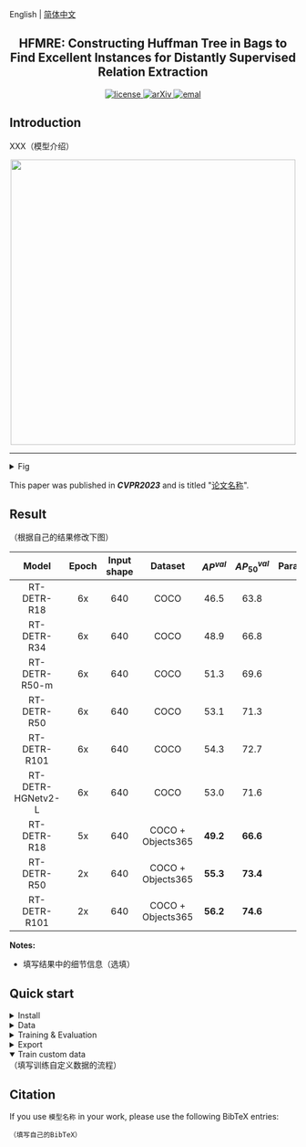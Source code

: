English | [简体中文](README_cn.md)

<h2 align="center">HFMRE: Constructing Huffman Tree in Bags to Find Excellent Instances for Distantly Supervised Relation Extraction</h2>
<p align="center">
<!--     <a href="https://github.com/lyuwenyu/RT-DETR/blob/main/LICENSE">
        <img alt="license" src="https://img.shields.io/badge/LICENSE-Apache%202.0-blue">
    </a> -->
    <a href="https://github.com/lyuwenyu/RT-DETR/blob/main/LICENSE">
        <img alt="license" src="https://img.shields.io/github/license/lyuwenyu/RT-DETR">
    </a>
    <a href="https://arxiv.org/abs/2304.08069">
        <img alt="arXiv" src="https://img.shields.io/badge/arXiv-2304.08069-red">
    </a>
    <a href="mailto: lyuwenyu@foxmail.com">
        <img alt="emal" src="https://img.shields.io/badge/contact_me-email-yellow">
    </a>
</p>



## Introduction

XXX（模型介绍）

<div align="center">
  <!-- <img src="HFMRE_model.png" width=300 /> -->
  <img src="https://raw.githubusercontent.com/qluinfo/WXL/main/images/editing-talk.png" width=500 >
</div>



---
<details>
<summary>Fig</summary>
![ppdetr_overview](https://github.com/lyuwenyu/RT-DETR/assets/17582080/737f0d94-e028-4793-967e-201bdde57a5a)
</details>

This paper was published in ***CVPR2023*** and is titled "[论文名称](论文地址)".




## Result

（根据自己的结果修改下图）

|       Model       | Epoch | Input shape |      Dataset      | $AP^{val}$ | $AP^{val}_{50}$ | Params(M) | FLOPs(G) |
| :---------------: | :---: | :---------: | :---------------: | :--------: | :-------------: | :-------: | :------: |
|    RT-DETR-R18    |  6x   |     640     |       COCO        |    46.5    |      63.8       |    20     |    60    |
|    RT-DETR-R34    |  6x   |     640     |       COCO        |    48.9    |      66.8       |    31     |    92    |
|   RT-DETR-R50-m   |  6x   |     640     |       COCO        |    51.3    |      69.6       |    36     |   100    |
|    RT-DETR-R50    |  6x   |     640     |       COCO        |    53.1    |      71.3       |    42     |   136    |
|   RT-DETR-R101    |  6x   |     640     |       COCO        |    54.3    |      72.7       |    76     |   259    |
| RT-DETR-HGNetv2-L |  6x   |     640     |       COCO        |    53.0    |      71.6       |    32     |    11    |
|    RT-DETR-R18    |  5x   |     640     | COCO + Objects365 |  **49.2**  |    **66.6**     |    20     |    60    |
|    RT-DETR-R50    |  2x   |     640     | COCO + Objects365 |  **55.3**  |    **73.4**     |    42     |   136    |
|   RT-DETR-R101    |  2x   |     640     | COCO + Objects365 |  **56.2**  |    **74.6**     |    76     |   259    |

**Notes:**
- 填写结果中的细节信息（选填）



## Quick start

<details>
<summary>Install</summary>

```bash
pip install -r requirements.txt
```

</details>



<details>
<summary>Data</summary>

- download_nyt10.sh
- download_nyt10m.sh
- download_wiki20m.sh

</details>



<details>
<summary>Training & Evaluation</summary>

```shell
# training 
train_nyt10d.sh
train_nyt10m.sh
train_wiki20m.sh
```

```shell
# evaluation
(填写测试的指令)
```

</details>



<details>
<summary>Export</summary>

```shell
（填写导出结果的指令）
```
</details>



<details open>
<summary>Train custom data</summary>
（填写训练自定义数据的流程）



## Citation
If you use `模型名称` in your work, please use the following BibTeX entries:
```
（填写自己的BibTeX）
```
